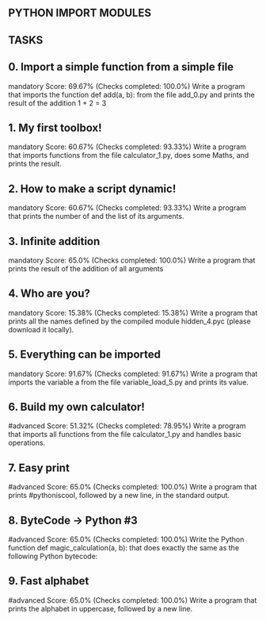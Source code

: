 ## PYTHON IMPORT MODULES

## TASKS

## 0. Import a simple function from a simple file
mandatory
Score: 69.67% (Checks completed: 100.0%)
Write a program that imports the function def add(a, b): from the file add_0.py and prints the result of the addition 1 + 2 = 3


## 1. My first toolbox!
mandatory
Score: 60.67% (Checks completed: 93.33%)
Write a program that imports functions from the file calculator_1.py, does some Maths, and prints the result.

## 2. How to make a script dynamic!
mandatory
Score: 60.67% (Checks completed: 93.33%)
Write a program that prints the number of and the list of its arguments.

## 3. Infinite addition
mandatory
Score: 65.0% (Checks completed: 100.0%)
Write a program that prints the result of the addition of all arguments

## 4. Who are you?
mandatory
Score: 15.38% (Checks completed: 15.38%)
Write a program that prints all the names defined by the compiled module hidden_4.pyc (please download it locally).

## 5. Everything can be imported
mandatory
Score: 91.67% (Checks completed: 91.67%)
Write a program that imports the variable a from the file variable_load_5.py and prints its value.

## 6. Build my own calculator!
#advanced
Score: 51.32% (Checks completed: 78.95%)
Write a program that imports all functions from the file calculator_1.py and handles basic operations.

## 7. Easy print
#advanced
Score: 65.0% (Checks completed: 100.0%)
Write a program that prints #pythoniscool, followed by a new line, in the standard output.

## 8. ByteCode -> Python #3
#advanced
Score: 65.0% (Checks completed: 100.0%)
Write the Python function def magic_calculation(a, b): that does exactly the same as the following Python bytecode:

## 9. Fast alphabet
#advanced
Score: 65.0% (Checks completed: 100.0%)
Write a program that prints the alphabet in uppercase, followed by a new line.


